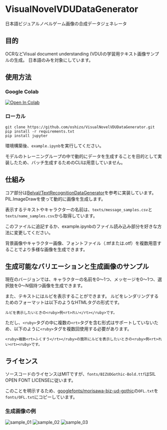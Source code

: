 # VisualNovelVDUDataGenerator

日本語ビジュアルノベルゲーム画像の合成データジェネレータ

## 目的
OCRなどVisual document understanding (VDU)の学習用テキスト画像サンプルの生成。
日本語のみを対象にしています。

## 使用方法

### Google Colab
[![Open In Colab](https://colab.research.google.com/assets/colab-badge.svg)](https://colab.research.google.com/github/oshizo/VisualNovelVDUDataGenerator/blob/main/example_colab.ipynb)

### ローカル

```
git clone https://github.com/oshizo/VisualNovelVDUDataGenerator.git
pip install -r requirements.txt
pip install jupyter
```

環境構築後、`example.ipynb`を実行してください。

モデルのトレーニングループの中で動的にデータを生成することを目的として実装したため、バッチ生成するためのCLIは用意していません。

## 仕組み
コア部分は[Belval/TextRecognitionDataGenerator](https://github.com/Belval/TextRecognitionDataGenerator)を参考に実装しています。
PIL.ImageDrawを使って動的に画像を生成します。

表示するテキストやキャラクターの名前は、`texts/message_samples.csv`と`texts/name_samples.csv`から取得しています。

このファイルに追記するか、example.ipynbのファイル読み込み部分を好きな方法に変更してください。

背景画像やキャラクター画像、フォントファイル（.ttfまたは.otf）を複数用意することでより多様な画像を生成できます。


## 生成可能なバリエーションと生成画像のサンプル

現在のバージョンでは、キャラクターの名前を0～1つ、メッセージを0～1つ、選択肢を0～N個持つ画像を生成できます。

また、テキストにはルビを表示することができます。
ルビをレンダリングするためのフォーマットは以下のようなHTMLタグの形式です。

```ルビを表示したいときの<ruby>例<rt>れい</rt></ruby>です。```

ただし、`<ruby>`タグの中に複数の`<rt>`タグを含む形式はサポートしていないため、以下のように`<ruby>`タグを複数回使用する必要があります。

```<ruby>複数<rt>ふくすう</rt></ruby>の箇所にルビを表示したいときの<ruby>例<rt>れい<rt><ruby>です。```


## ライセンス

ソースコードのライセンスはMITですが、`fonts/BIZUDGothic-Bold.ttf`はSIL OPEN FONT LICENSEに従います。

このことを明示するため、[googlefonts/morisawa-biz-ud-gothic](https://github.com/googlefonts/morisawa-biz-ud-gothic)の`OFL.txt`を`fonts/OFL.txt`にコピーしています。


### 生成画像の例
![sample_01](https://raw.githubusercontent.com/oshizo/VisualNovelVDUDataGenerator/main/sample_outputs/sample_01.png)
![sample_02](https://raw.githubusercontent.com/oshizo/VisualNovelVDUDataGenerator/main/sample_outputs/sample_02.png)
![sample_03](https://raw.githubusercontent.com/oshizo/VisualNovelVDUDataGenerator/main/sample_outputs/sample_03.png)

